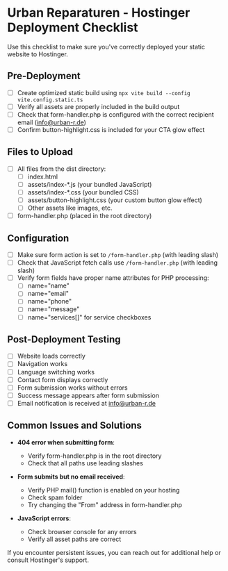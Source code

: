 # Urban Reparaturen - Hostinger Deployment Checklist

Use this checklist to make sure you've correctly deployed your static website to Hostinger.

## Pre-Deployment

- [ ] Create optimized static build using `npx vite build --config vite.config.static.ts`
- [ ] Verify all assets are properly included in the build output
- [ ] Check that form-handler.php is configured with the correct recipient email (info@urban-r.de)
- [ ] Confirm button-highlight.css is included for your CTA glow effect

## Files to Upload

- [ ] All files from the dist directory:
  - [ ] index.html
  - [ ] assets/index-*.js (your bundled JavaScript)
  - [ ] assets/index-*.css (your bundled CSS)
  - [ ] assets/button-highlight.css (your custom button glow effect)
  - [ ] Other assets like images, etc.
- [ ] form-handler.php (placed in the root directory)

## Configuration

- [ ] Make sure form action is set to `/form-handler.php` (with leading slash)
- [ ] Check that JavaScript fetch calls use `/form-handler.php` (with leading slash)
- [ ] Verify form fields have proper name attributes for PHP processing:
  - [ ] name="name"
  - [ ] name="email"
  - [ ] name="phone"
  - [ ] name="message"
  - [ ] name="services[]" for service checkboxes

## Post-Deployment Testing

- [ ] Website loads correctly
- [ ] Navigation works
- [ ] Language switching works
- [ ] Contact form displays correctly
- [ ] Form submission works without errors
- [ ] Success message appears after form submission
- [ ] Email notification is received at info@urban-r.de

## Common Issues and Solutions

- **404 error when submitting form**:
  - Verify form-handler.php is in the root directory
  - Check that all paths use leading slashes

- **Form submits but no email received**:
  - Verify PHP mail() function is enabled on your hosting
  - Check spam folder
  - Try changing the "From" address in form-handler.php

- **JavaScript errors**:
  - Check browser console for any errors
  - Verify all asset paths are correct

If you encounter persistent issues, you can reach out for additional help or consult Hostinger's support.